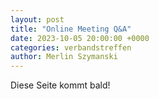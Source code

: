 ```yaml
---
layout: post
title: "Online Meeting Q&A"
date: 2023-10-05 20:00:00 +0000
categories: verbandstreffen
author: Merlin Szymanski
---
```


Diese Seite kommt bald!
